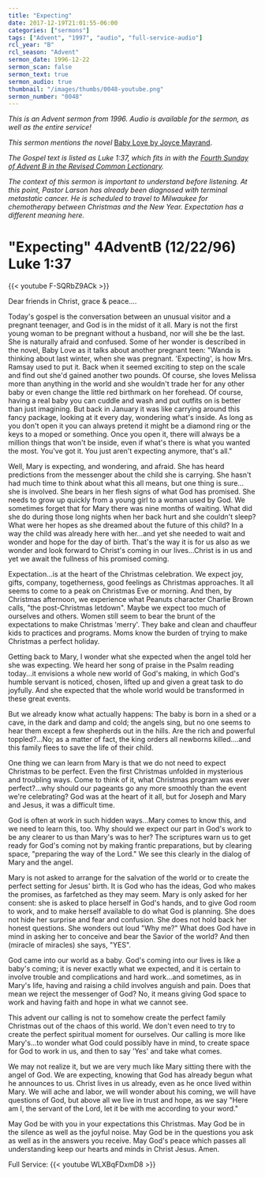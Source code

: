 ```yaml
---
title: "Expecting"
date: 2017-12-19T21:01:55-06:00
categories: ["sermons"]
tags: ["Advent", "1997", "audio", "full-service-audio"]
rcl_year: "B"
rcl_season: "Advent"
sermon_date: 1996-12-22
sermon_scan: false
sermon_text: true
sermon_audio: true
thumbnail: "/images/thumbs/0048-youtube.png"
sermon_number: "0048"
---
```

_This is an Advent sermon from 1996. Audio is available for the sermon, as well as the entire service!_

<!--more-->

_This sermon mentions the novel_ [Baby Love by Joyce Mayrand](https://www.goodreads.com/book/show/1026629.Baby_Love).

_The Gospel text is listed as Luke 1:37, which fits in with the [Fourth Sunday of Advent B in the Revised Common Lectionary](https://lectionary.library.vanderbilt.edu/texts.php?id=51)._

_The context of this sermon is important to understand before listening.  At this point, Pastor Larson has already been diagnosed with terminal metastatic cancer.  He is scheduled to travel to Milwaukee for chemotherapy between Christmas and the New Year. Expectation has a different meaning here._

# **"Expecting" 4AdventB (12/22/96) Luke 1:37**

{{< youtube F-SQRbZ9ACk >}}

Dear friends in Christ, grace & peace....

Today's gospel is the conversation between an unusual visitor and a pregnant teenager, and God is in the midst of it all. Mary is not the first young woman to be pregnant without a husband, nor will she be the last. She is naturally afraid and confused. Some of her wonder is described in the novel, Baby Love as it talks about another pregnant teen: "Wanda is thinking about last winter, when she was pregnant. 'Expecting', is how Mrs. Ramsay used to put it. Back when it seemed exciting to step on the scale and find out she'd gained another two pounds. Of course, she loves Melissa more than anything in the world and she wouldn't trade her for any other baby or even change the little red birthmark on her forehead. Of course, having a real baby you can cuddle and wash and put outfits on is better than just imagining. But back in January it was like carrying around this fancy package, looking at it every day, wondering what's inside. As long as you don't open it you can always pretend it might be a diamond ring or the keys to a moped or something. Once you open it, there will always be a million things that won't be inside, even if what's there is what you wanted the most. You've got it. You just aren't expecting anymore, that's all."

Well, Mary is expecting, and wondering, and afraid. She has heard predictions from the messenger about the child she is carrying. She hasn't had much time to think about what this all means, but one thing is sure... she is involved. She bears in her flesh signs of what God has promised. She needs to grow up quickly from a young girl to a woman used by God. We sometimes forget that for Mary there was nine months of waiting. What did she do during those long nights when her back hurt and she couldn't sleep? What were her hopes as she dreamed about the future of this child? In a way the child was already here with her...and yet she needed to wait and wonder and hope for the day of birth. That's the way it is for us also as we wonder and look forward to Christ's coming in our lives...Christ is in us and yet we await the fullness of his promised coming.

Expectation...is at the heart of the Christmas celebration. We expect joy, gifts, company, togetherness, good feelings as Christmas approaches. It all seems to come to a peak on Christmas Eve or morning. And then, by Christmas afternoon, we experience what Peanuts character Charlie Brown calls, "the post-Christmas letdown". Maybe we expect too much of ourselves and others. Women still seem to bear the brunt of the expectations to make Christmas 'merry'. They bake and clean and chauffeur kids to practices and programs. Moms know the burden of trying to make Christmas a perfect holiday.

Getting back to Mary, I wonder what she expected when the angel told her she was expecting. We heard her song of praise in the Psalm reading today...it envisions a whole new world of God's making, in which God's humble servant is noticed, chosen, lifted up and given a great task to do joyfully. And she expected that the whole world would be transformed in these great events.

But we already know what actually happens: The baby is born in a shed or a cave, in the dark and damp and cold; the angels sing, but no one seems to hear them except a few shepherds out in the hills. Are the rich and powerful toppled?...No; as a matter of fact, the king orders all newborns killed....and this family flees to save the life of their child.

One thing we can learn from Mary is that we do not need to expect Christmas to be perfect. Even the first Christmas unfolded in mysterious and troubling ways. Come to think of it, what Christmas program was ever perfect?...why should our pageants go any more smoothly than the event we're celebrating? God was at the heart of it all, but for Joseph and Mary and Jesus, it was a difficult time.

God is often at work in such hidden ways...Mary comes to know this, and we need to learn this, too. Why should we expect our part in God's work to be any clearer to us than Mary's was to her? The scriptures warn us to get ready for God's coming not by making frantic preparations, but by clearing space, "preparing the way of the Lord." We see this clearly in the dialog of Mary and the angel.

Mary is not asked to arrange for the salvation of the world or to create the perfect setting for Jesus' birth. It is God who has the ideas, God who makes the promises, as farfetched as they may seem. Mary is only asked for her consent: she is asked to place herself in God's hands, and to give God room to work, and to make herself available to do what God is planning. She does not hide her surprise and fear and confusion. She does not hold back her honest questions. She wonders out loud "Why me?" What does God have in mind in asking her to conceive and bear the Savior of the world? And then (miracle of miracles) she says, "YES".

God came into our world as a baby. God's coming into our lives is like a baby's coming; it is never exactly what we expected, and it is certain to involve trouble and complications and hard work...and sometimes, as in Mary's life, having and raising a child involves anguish and pain. Does that mean we reject the messenger of God? No, it means giving God space to work and having faith and hope in what we cannot see.

This advent our calling is not to somehow create the perfect family Christmas out of the chaos of this world. We don't even need to try to create the perfect spiritual moment for ourselves. Our calling is more like Mary's...to wonder what God could possibly have in mind, to create space for God to work in us, and then to say 'Yes' and take what comes.

We may not realize it, but we are very much like Mary sitting there with the angel of God. We are expecting, knowing that God has already begun what he announces to us. Christ lives in us already, even as he once lived within Mary. We will ache and labor, we will wonder about his coming, we will have questions of God, but above all we live in trust and hope, as we say "Here am I, the servant of the Lord, let it be with me according to your word."

May God be with you in your expectations this Christmas. May God be in the silence as well as the joyful noise. May God be in the questions you ask as well as in the answers you receive. May God's peace which passes all understanding keep our hearts and minds in Christ Jesus. Amen.



Full Service:
{{< youtube WLXBqFDxmD8 >}}